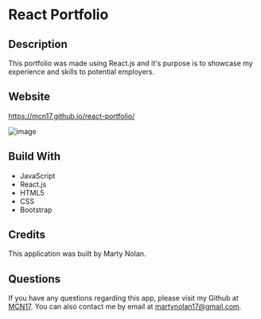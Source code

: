 # React Portfolio

## Description
This portfolio was made using React.js and it's purpose is to showcase my experience and skills to potential employers.

## Website
https://mcn17.github.io/react-portfolio/

![image](https://user-images.githubusercontent.com/104735194/197234273-127ebdb2-4e6f-4d0b-8207-a33c270eb1d3.png)


## Build With
* JavaScript
* React.js
* HTML5
* CSS
* Bootstrap

## Credits
This application was built by Marty Nolan.

## Questions
If you have any questions regarding this app, please visit my Github at [MCN17](https://github.com/MCN17). You can also contact me by email at       martynolan17@gmail.com.
